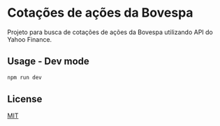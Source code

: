 # Cotações de ações da Bovespa
Projeto para busca de cotações de ações da Bovespa utilizando API do Yahoo Finance.

## Usage - Dev mode
```bash
npm run dev
```
## License
[MIT](https://choosealicense.com/licenses/mit/)